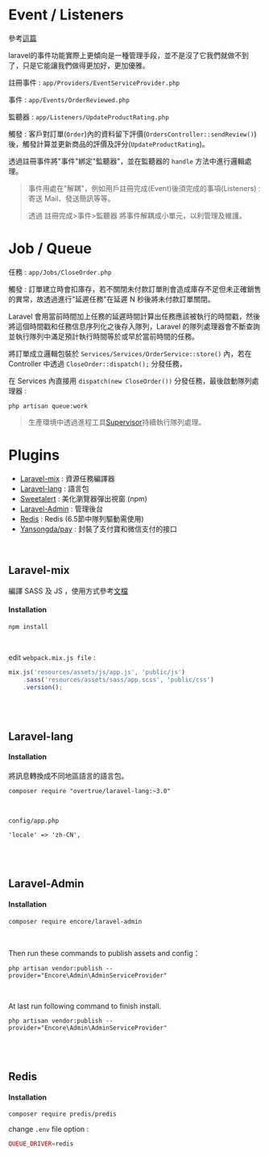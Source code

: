 # Event / Listeners 

參考[這篇](https://laravel-china.org/articles/20712)

laravel的事件功能實際上更傾向是一種管理手段，並不是沒了它我們就做不到了，只是它能讓我們做得更加好，更加優雅。

註冊事件 : `app/Providers/EventServiceProvider.php`

事件 :     `app/Events/OrderReviewed.php`

監聽器 :   `app/Listeners/UpdateProductRating.php`

觸發 : 客戶對訂單(`Order`)內的資料留下評價(`OrdersController::sendReview()`)後，觸發計算並更新商品的評價及評分(`UpdateProductRating`)。

透過註冊事件將"事件"綁定"監聽器"，並在監聽器的 `handle` 方法中進行邏輯處理。

> 事件用處在"解耦"，例如用戶註冊完成(Event)後須完成的事項(Listeners) : 寄送 Mail、發送簡訊等等。
>
> 透過 註冊完成>事件>監聽器 將事件解耦成小單元，以利管理及維護。

# Job / Queue

任務 : `app/Jobs/CloseOrder.php`

觸發 : 訂單建立時會扣庫存，若不關閉未付款訂單則會造成庫存不足但未正確銷售的異常，故透過進行"延遲任務"在延遲 N 秒後將未付款訂單關閉。

Laravel 會用當前時間加上任務的延遲時間計算出任務應該被執行的時間戳，然後將這個時間戳和任務信息序列化之後存入隊列，Laravel 的隊列處理器會不斷查詢並執行隊列中滿足預計執行時間等於或早於當前時間的任務。

將訂單成立邏輯包裝於 `Services/Services/OrderService::store()` 內，若在 Controller 中透過 `CloseOrder::dispatch();` 分發任務，

在 Services 內直接用 `dispatch(new CloseOrder())` 分發任務，最後啟動隊列處理器 : 

```
php artisan queue:work
```

> 生產環境中透過進程工具[Supervisor](https://laravel-china.org/docs/laravel/5.5/queues#supervisor-configuration)持續執行隊列處理。

# Plugins

* [Laravel-mix](https://laravel-mix.com/docs/2.1/installation) : 資源任務編譯器
* [Laravel-lang](https://github.com/overtrue/laravel-lang/) : 語言包  
* [Sweetalert](http://mishengqiang.com/sweetalert/) : 美化瀏覽器彈出視窗 (npm)  
* [Laravel-Admin](https://github.com/z-song/laravel-admin) : 管理後台  
* [Redis](https://redis.io/) : Redis (6.5節中隊列驅動需使用)
* [Yansongda/pay](https://github.com/yansongda/pay) : 封裝了支付寶和微信支付的接口

<br>

## Laravel-mix
 編譯 SASS 及 JS ，使用方式參考[文檔](https://laravel-china.org/docs/laravel/5.5/mix/1307)
 
#### Installation
```
npm install
```
<br />

edit `webpack.mix.js file` : 

```js
mix.js('resources/assets/js/app.js', 'public/js')
    .sass('resources/assets/sass/app.scss', 'public/css')
    .version();
```


<br><br>

## Laravel-lang

#### Installation

將訊息轉換成不同地區語言的語言包。

```
composer require "overtrue/laravel-lang:~3.0"
```
<br />

`config/app.php`

```
'locale' => 'zh-CN',
```

<br><br>

## Laravel-Admin

#### Installation


```
composer require encore/laravel-admin
```
<br />

Then run these commands to publish assets and config：

```
php artisan vendor:publish --provider="Encore\Admin\AdminServiceProvider"
```
<br />

At last run following command to finish install.

```
php artisan vendor:publish --provider="Encore\Admin\AdminServiceProvider"
```

<br><br>

## Redis

#### Installation

```
composer require predis/predis
```

change `.env` file option : 

```php
QUEUE_DRIVER=redis
```


